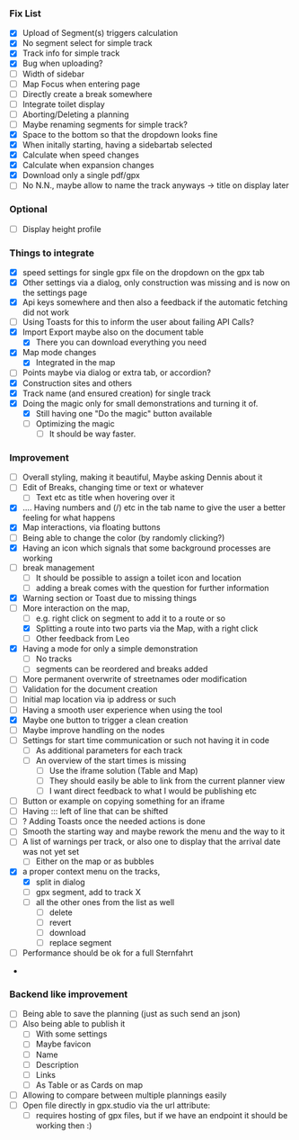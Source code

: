 ### Fix List
- [x] Upload of Segment(s) triggers calculation
- [x] No segment select for simple track
- [x] Track info for simple track
- [x] Bug when uploading?
- [ ] Width of sidebar
- [ ] Map Focus when entering page
- [ ] Directly create a break somewhere
- [ ] Integrate toilet display
- [ ] Aborting/Deleting a planning
- [ ] Maybe renaming segments for simple track?
- [x] Space to the bottom so that the dropdown looks fine
- [x] When initally starting, having a sidebartab selected
- [x] Calculate when speed changes
- [x] Calculate when expansion changes
- [x] Download only a single pdf/gpx
- [ ] No N.N., maybe allow to name the track anyways -> title on display later

### Optional
- [ ] Display height profile


### Things to integrate

-[x] speed settings for single gpx file on the dropdown on the gpx tab
-[x] Other settings via a dialog, only construction was missing and is now on the settings page
-[x] Api keys somewhere and then also a feedback if the automatic fetching did not work
-[ ] Using Toasts for this to inform the user about failing API Calls?
-[x] Import Export maybe also on the document table
    -[x] There you can download everything you need
-[x] Map mode changes
    -[x] Integrated in the map
-[ ] Points maybe via dialog or extra tab, or accordion?
-[x] Construction sites and others
-[x] Track name (and ensured creation) for single track
- [x] Doing the magic only for small demonstrations and turning it of.
  - [x] Still having one "Do the magic" button available
  - [ ] Optimizing the magic
    - [ ] It should be way faster.

### Improvement
- [ ] Overall styling, making it beautiful, Maybe asking Dennis about it
- [ ] Edit of Breaks, changing time or text or whatever
  - [ ] Text etc as title when hovering over it
-[x] .... Having numbers and (/) etc in the tab name to give the user a better feeling for what happens
-[x] Map interactions, via floating buttons
- [ ] Being able to change the color (by randomly clicking?)
-[x] Having an icon which signals that some background processes are working
-[ ] break management
    -[ ] It should be possible to assign a toilet icon and location
    - [ ] adding a break comes with the question for further information
-[x] Warning section or Toast due to missing things
-[ ] More interaction on the map,
    -[ ] e.g. right click on segment to add it to a route or so
    -[x] Splitting a route into two parts via the Map, with a right click
    -[ ] Other feedback from Leo
-[x] Having a mode for only a simple demonstration
    -[ ] No tracks
    -[ ] segments can be reordered and breaks added
-[ ] More permanent overwrite of streetnames oder modification
-[ ] Validation for the document creation
-[ ] Initial map location via ip address or such
-[ ] Having a smooth user experience when using the tool
-[x] Maybe one button to trigger a clean creation
-[ ] Maybe improve handling on the nodes
-[ ] Settings for start time communication or such not having it in code
  - [ ] As additional parameters for each track
  - [ ] An overview of the start times is missing
    - [ ] Use the iframe solution (Table and Map)
    - [ ] They should easily be able to link from the current planner view
    - [ ] I want direct feedback to what I would be publishing etc
-[ ] Button or example on copying something for an iframe
-[ ] Having ::: left of line that can be shifted
-[ ] ? Adding Toasts once the needed actions is done
-[ ] Smooth the starting way and maybe rework the menu and the way to it
-[ ] A list of warnings per track, or also one to display that the arrival date was not yet set
    - [ ] Either on the map or as bubbles
- [x] a proper context menu on the tracks,
    - [x] split in dialog
    - [ ] gpx segment, add to track X
    - [ ] all the other ones from the list as well
      - [ ] delete
      - [ ] revert
      - [ ] download
      - [ ] replace segment
- [ ] Performance should be ok for a full Sternfahrt
- 

### Backend like improvement

-[ ] Being able to save the planning (just as such send an json)
-[ ] Also being able to publish it
    -[ ] With some settings
    -[ ] Maybe favicon
    -[ ] Name
    -[ ] Description
    -[ ] Links
    -[ ] As Table or as Cards on map
-[ ] Allowing to compare between multiple plannings easily
- [ ] Open file directly in gpx.studio via the url attribute:
  - [ ] requires hosting of gpx files, but if we have an endpoint it should be working then :)
